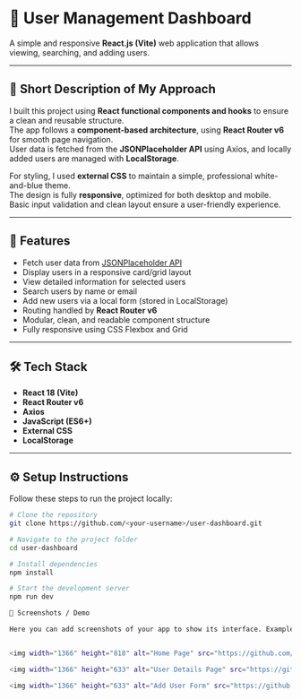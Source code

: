 # 🧩 User Management Dashboard

A simple and responsive **React.js (Vite)** web application that allows viewing, searching, and adding users.  


---

## 🧠 Short Description of My Approach

I built this project using **React functional components and hooks** to ensure a clean and reusable structure.  
The app follows a **component-based architecture**, using **React Router v6** for smooth page navigation.  
User data is fetched from the **JSONPlaceholder API** using Axios, and locally added users are managed with **LocalStorage**.

For styling, I used **external CSS** to maintain a simple, professional white-and-blue theme.  
The design is fully **responsive**, optimized for both desktop and mobile.  
Basic input validation and clean layout ensure a user-friendly experience.

---

## 🚀 Features

- Fetch user data from [JSONPlaceholder API](https://jsonplaceholder.typicode.com/users)
- Display users in a responsive card/grid layout
- View detailed information for selected users
- Search users by name or email
- Add new users via a local form (stored in LocalStorage)
- Routing handled by **React Router v6**
- Modular, clean, and readable component structure
- Fully responsive using CSS Flexbox and Grid

---

## 🛠️ Tech Stack

- **React 18 (Vite)**
- **React Router v6**
- **Axios**
- **JavaScript (ES6+)**
- **External CSS**
- **LocalStorage**

---

## ⚙️ Setup Instructions

Follow these steps to run the project locally:

```bash
# Clone the repository
git clone https://github.com/<your-username>/user-dashboard.git

# Navigate to the project folder
cd user-dashboard

# Install dependencies
npm install

# Start the development server
npm run dev

📸 Screenshots / Demo

Here you can add screenshots of your app to show its interface. Example:


<img width="1366" height="818" alt="Home Page" src="https://github.com/user-attachments/assets/c30449c7-5359-4b3b-9b40-0f34816102ec" />

<img width="1366" height="633" alt="User Details Page" src="https://github.com/user-attachments/assets/f5a55d9b-3328-4ee3-a886-bd354352b67e" />

<img width="1366" height="633" alt="Add User Form" src="https://github.com/user-attachments/assets/7f7bd9f8-59e5-424e-9319-c5a2de5df9e0" />





